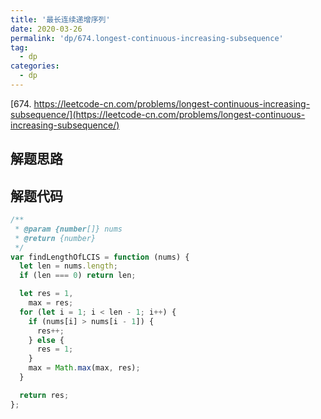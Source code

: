 ```yaml
---
title: '最长连续递增序列'
date: 2020-03-26
permalink: 'dp/674.longest-continuous-increasing-subsequence'
tag:
  - dp
categories:
  - dp
---
```


[674. https://leetcode-cn.com/problems/longest-continuous-increasing-subsequence/](https://leetcode-cn.com/problems/longest-continuous-increasing-subsequence/)

## 解题思路

## 解题代码

```js
/**
 * @param {number[]} nums
 * @return {number}
 */
var findLengthOfLCIS = function (nums) {
  let len = nums.length;
  if (len === 0) return len;

  let res = 1,
    max = res;
  for (let i = 1; i < len - 1; i++) {
    if (nums[i] > nums[i - 1]) {
      res++;
    } else {
      res = 1;
    }
    max = Math.max(max, res);
  }

  return res;
};
```
